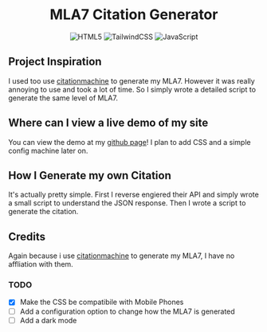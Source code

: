 <div align="center">

# MLA7 Citation Generator

![HTML5](https://img.shields.io/badge/html5-E34F26?style=for-the-badge&logo=html5&logoColor=white)
![TailwindCSS](https://img.shields.io/badge/tailwindcss-06B6D4?style=for-the-badge&logo=tailwindcss&logoColor=white)
![JavaScript](https://img.shields.io/badge/javascript-3776AB?style=for-the-badge&logo=javascript&logoColor=white)

</div>

## Project Inspiration

I used too use [citationmachine](http://citationmachine.net/) to generate my MLA7. However it was really annoying to use and took a lot of time. So I simply wrote a detailed script to generate the same level of MLA7.

## Where can I view a live demo of my site

You can view the demo at my [github page](https://fschatbot.github.io/MLA7/)! I plan to add CSS and a simple config machine later on.

## How I Generate my own Citation

It's actually pretty simple. First I reverse engiered their API and simply wrote a small script to understand the JSON response. Then I wrote a script to generate the citation.

## Credits

Again because i use [citationmachine](http://citationmachine.net/) to generate my MLA7, I have no affliation with them.

### TODO

- [x] Make the CSS be compatibile with Mobile Phones
- [ ] Add a configuration option to change how the MLA7 is generated
- [ ] Add a dark mode
